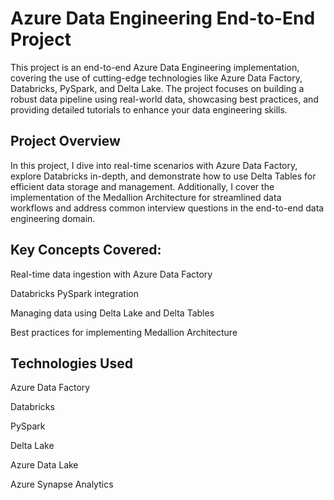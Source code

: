 # Azure Data Engineering End-to-End Project
This project is an end-to-end Azure Data Engineering implementation, covering the use of cutting-edge technologies like Azure Data Factory, Databricks, PySpark, and Delta Lake. The project focuses on building a robust data pipeline using real-world data, showcasing best practices, and providing detailed tutorials to enhance your data engineering skills.

## Project Overview
In this project, I dive into real-time scenarios with Azure Data Factory, explore Databricks in-depth, and demonstrate how to use Delta Tables for efficient data storage and management. Additionally, I cover the implementation of the Medallion Architecture for streamlined data workflows and address common interview questions in the end-to-end data engineering domain.

## Key Concepts Covered:
Real-time data ingestion with Azure Data Factory

 Databricks PySpark integration

Managing data using Delta Lake and Delta Tables

Best practices for implementing Medallion Architecture


## Technologies Used
Azure Data Factory

Databricks

PySpark

Delta Lake

Azure Data Lake

Azure Synapse Analytics
